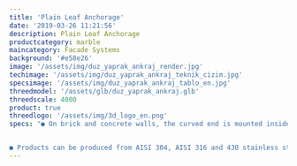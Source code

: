 ```yaml
---
title: 'Plain Leaf Anchorage'
date: '2019-03-26 11:21:56'
description: Plain Leaf Anchorage
productcategory: marble
maincategory: Facade Systems
background: '#e58e26'
image: '/assets/img/duz_yaprak_ankraj_render.jpg'
techimage: '/assets/img/duz_yaprak_ankraj_teknik_cizim.jpg'
specsimage: '/assets/img/duz_yaprak_ankraj_tablo_en.jpg'
threedmodel: '/assets/glb/duz_yaprak_ankraj.glb'
threedscale: 4000
product: true
threedlogo: '/assets/img/3d_logo_en.png'
specs: "● On brick and concrete walls, the curved end is mounted inside the wall with grout. A pin is attached to the perforated end and the exterior is fixed.


● Products can be produced from AISI 304, AISI 316 and 430 stainless steel upon request."
---
```

